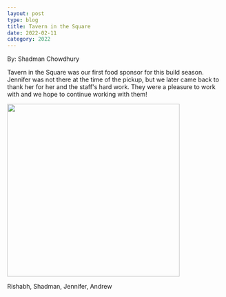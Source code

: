 ```yaml
---
layout: post
type: blog
title: Tavern in the Square
date: 2022-02-11
category: 2022
---
```

By: Shadman Chowdhury

Tavern in the Square was our first food sponsor for this build season. Jennifer was not there at the time of the pickup, but we later came back to thank her for her and the staff's hard work. They were a pleasure to work with and we hope to continue working with them!

<p class="img-container"><img class="img-responsive" src="{{site.baseurl}}/images/uploads/2022/02/IMG_9051-768x501.jpg" width="400" data-fancybox /></p>
<p class="caption">Rishabh, Shadman, Jennifer, Andrew</p>
